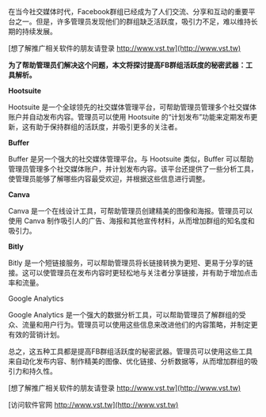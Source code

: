 在当今社交媒体时代，Facebook群组已经成为了人们交流、分享和互动的重要平台之一。但是，许多管理员发现他们的群组缺乏活跃度，吸引力不足，难以维持长期的持续发展。

[想了解推广相关软件的朋友请登录 http://www.vst.tw](http://www.vst.tw)

**为了帮助管理员们解决这个问题，本文将探讨提高FB群组活跃度的秘密武器：工具解析。**

**Hootsuite**

Hootsuite 是一个全球领先的社交媒体管理平台，可帮助管理员管理多个社交媒体账户并自动发布内容。管理员可以使用 Hootsuite 的“计划发布”功能来定期发布更新，这有助于保持群组的活跃度，并吸引更多的关注者。

**Buffer**

Buffer 是另一个强大的社交媒体管理平台。与 Hootsuite 类似，Buffer 可以帮助管理员管理多个社交媒体账户，并计划发布内容。该平台还提供了一些分析工具，使管理员能够了解哪些内容最受欢迎，并根据这些信息进行调整。

**Canva**

Canva 是一个在线设计工具，可帮助管理员创建精美的图像和海报。管理员可以使用 Canva 制作吸引人的广告、海报和其他宣传材料，从而增加群组的知名度和吸引力。

**Bitly**

Bitly 是一个短链接服务，可以帮助管理员将长链接转换为更短、更易于分享的链接。这可以使管理员在发布内容时更轻松地与关注者分享链接，并有助于增加点击率和流量。

Google Analytics

Google Analytics 是一个强大的数据分析工具，可以帮助管理员了解群组的受众、流量和用户行为。管理员可以使用这些信息来改进他们的内容策略，并制定更有效的营销计划。

总之，这五种工具都是提高FB群组活跃度的秘密武器。管理员可以使用这些工具来自动化发布内容、制作精美的图像、优化链接、分析数据等，从而增加群组的吸引力和持久性。

[想了解推广相关软件的朋友请登录 http://www.vst.tw](http://www.vst.tw)


[访问软件官网 http://www.vst.tw](http://www.vst.tw)
